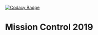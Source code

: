 [![Codacy Badge](https://api.codacy.com/project/badge/Grade/59b532d0adb04236993e83004b167bbb)](https://www.codacy.com/app/ariskoumis/missioncontrol2019?utm_source=github.com&amp;utm_medium=referral&amp;utm_content=SJSURobotics2019/missioncontrol2019&amp;utm_campaign=Badge_Grade)

# Mission Control 2019

